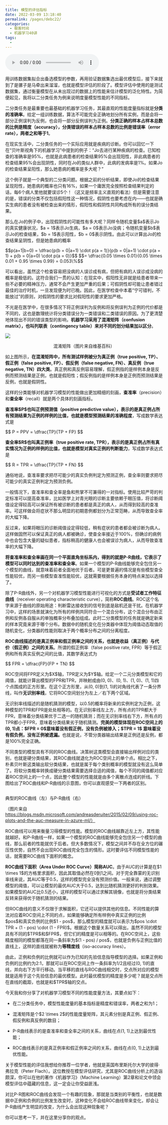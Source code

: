 ```yaml
---
title: 模型的评估指标
date: 2022-03-09 13:18:40
permalink: /pages/debc22/
categories:
  - 极客时间
  - 机器学习40讲
tags:
  - 
---
```

<audio title="08.模型的评估指标" src="https://static001.geekbang.org/resource/audio/3d/93/3d3ed8b10c2b21cda7701c967a0a7f93.mp3" controls="controls"></audio> 
<p>用训练数据集拟合出备选模型的参数，再用验证数据集选出最优模型后，接下来就到了是骡子是马牵出来溜溜，也就是模型评估的阶段了。模型评估中使用的是测试数据集，通过衡量模型在从未出现过的数据上的性能来估计模型的泛化特性。为简便起见，我将以二分类任务为例来说明度量模型性能的不同指标。</p>
<p>二分类任务是最重要也最基础的机器学习任务，其最直观的性能度量指标就是<strong>分类的准确率</strong>。给定一组训练数据，算法不可能完全正确地划分所有实例，而是会将一部分正例误判为反例，也会将一部分反例误判为正例。<strong>分类正确的样本占样本总数的比例是精度（accuracy），分类错误的样本占样本总数的比例是错误率（error rate），两者之和等于1</strong>。</p>
<p>在现实生活中，二分类任务的一个实际应用就是疾病的诊断。你可以回忆一下在“贝叶斯视角下的机器学习”中提到的例子：“Jo去进行某种疾病的检查。已知检查的准确率是95%，也就是此病患者的检查结果95%会出现阳性，非此病患者的检查结果95%会出现阴性，同时在Jo的类似人群中，此病的发病率是1%。如果Jo的检查结果呈阳性，那么她患病的概率是多大呢？”</p>
<p>这个例子就是一个典型的二分类问题。根据之前的分析结果，即使Jo的检查结果呈现阳性，她患病的概率也只有16%，如果一个庸医完全按照检查结果判定的话，每6个病人里他就要误诊5个！（这又是频率主义直观的看法）但是需要注意的是，错误的分类不仅包括假阳性这一种情况，假阴性也要考虑在内——也就是确实生病的患者没有被检查出来的情形，假阳性和假阴性共同构成所有的误分类结果。</p><!-- [[[read_end]]] -->
<p>那么在Jo的例子中，出现假阴性的可能性有多大呢？同样令随机变量$a$表示Jo的真实健康状况，$a = 1$表示Jo生病，$a = 0$表示Jo没病；令随机变量$b$表示Jo的检查结果，$b = 1$表示阳性，$b = 0$表示阴性。由此可以计算出Jo的检查结果呈阴性，但是她患病的概率</p>
<p>$$p(a=1|b=0) = \dfrac{p(b = 0|a=1) \cdot p(a = 1)}{p(b = 0|a=1) \cdot p(a = 1) + p(b = 0|a=0) \cdot p(a = 0)}$$ $$= \dfrac{0.05 \times 0.01}{0.05 \times 0.01 + 0.95 \times 0.99} = 0.053\%$$</p>
<p>可以看出，虽然这个检查容易把没病的人误诊成有病，但把有病的人误诊成没病的概率是极低的。这符合我们一贯的认知：在现实中，假阳性无非就是给患者带来一些不必要的精神压力，通常不会产生更加严重的后果；可假阴性却可能让患者错过最佳的治疗时机，一旦发现便为时已晚。因此，在医学检查中本着“宁可错判，不能放过”的原则，对假阴性的要求比对假阳性的要求更加严格。</p>
<p>不光是在医学中，在很多情况下将正例误判为反例和将反例误判为正例的代价都是不同的，这也是数理统计将分类错误分为一类错误和二类错误的原因。为了更清楚地体现出不同的错误类型的影响，<strong>机器学习采用了混淆矩阵（confusion matrix），也叫列联表（contingency table）来对不同的划分结果加以区分</strong>。</p>
<p><img style="margin: 0 auto" src="https://static001.geekbang.org/resource/image/4a/5d/4a1f2e9408996808acdbeb2def65845d.png"></p>
 <center><span class="reference">混淆矩阵（图片来自维基百科）</span></center>



<p>如上图所示，<strong>在混淆矩阵中，所有测试样例被分为真正例（true positive, TP）、假正例（false positive, FP）、假反例（false negative, FN）、真反例（true negative, TN）四大类</strong>。真正例和真反例容易理解，假正例指的是样例本身是反例而预测结果是正例，也就是假阳性；假反例指的是样例本身是正例而预测结果是反例，也就是假阴性。</p>
<p>这样的分类能够对机器学习模型的性能做出更加精细的刻画，<strong>查准率</strong>（precision）和<strong>查全率</strong>（recall）就是两个具体的刻画指标。</p>
<p><strong>查准率$P$也叫正例预测值（positive predictive value），表示的是真正例占所有预测结果为正例的样例的比值，也就是模型预测结果的准确程度</strong>，写成数学表达式是</p>
<p>$$ P = PPV = \dfrac{TP}{TP + FP} $$</p>
<p><strong>查全率$R$也叫真正例率（true positive rate, TPR），表示的是真正例占所有真实情况为正例的样例的比值，也就是模型对真实正例的判断能力</strong>，写成数学表达式是</p>
<p>$$ R = TPR = \dfrac{TP}{TP + FN} $$</p>
<p>通俗地说，查准率要求把尽可能少的真实负例判定为预测正例，查全率则要求把尽可能少的真实正例判定为预测负例。</p>
<p>一般情况下，查准率和查全率是鱼和熊掌不可兼得的一对指标。使用比较严苛的判定标准可以提高查准率，比如医学上对青光眼的诊断主要依赖于眼压值，将诊断阈值设定得较高可以保证所有被诊断的患者都是真正的病人，从而得到较高的查准率。可这样做会将症状不那么明显的初期患例都划分为正常范畴，从而导致查全率的大幅下降。</p>
<p>反过来，如果将眼压的诊断阈值设定得较低，稍有症状的患者都会被诊断为病人。这样做固然可以保证真正的病人都被确诊，使查全率接近于100%，但确诊的病例中也会包含大量的疑似患者，指标稍高的健康人也会被误诊为病人，从而导致查准率的大幅下降。</p>
<p><strong>将查准率和查全率画在同一个平面直角坐标系内，得到的就是P-R曲线，它表示了模型可以同时达到的查准率和查全率</strong>。如果一个模型的P-R曲线能够完全包住另一个模型的曲线，就意味着前者全面地优于后者。可是更普遍的情况是有些模型查全性能较优，而另一些模型查准性能较优，这就需要根据任务本身的特点来加以选择了。</p>
<p>除了P-R曲线外，另一个对机器学习模型性能进行可视化的方式是<strong>受试者工作特征曲线</strong>（receiver operating characteristic curve），简称<strong>ROC曲线</strong>。ROC这个名字来源于曲线的原始用途：判断雷达接收到的信号到底是敌机还是干扰。在机器学习中，这样的场景就演化为所有的样例共同符合一个混合分布，这个混合分布由正例和反例各自服从的单独概率分布叠加组成。此时二分类模型的任务就是确定新来的样本究竟来源于哪个分布。数据中的随机变化在分类器中体现为阈值动态取值的随机变化，分类器的性能则取决于两个概率分布之间的分离程度。</p>
<p><strong>ROC曲线描述的是真正例率和假正例率之间的关系，也就是收益（真正例）与代价（假正例）之间的关系</strong>。所谓的假正例率（false positive rate, FPR）等于假正例和所有真实反例之间的比值，其数学表达式为</p>
<p>$$ FPR = \dfrac{FP}{FP + TN} $$</p>
<p>ROC空间将FPR定义为$X$轴，TPR定义为$Y$轴。给定一个二元分类模型和它的阈值，就能计算出模型的FPR和TPR，并映射成由(0, 0)、(0, 1)、(1, 0)、(1, 1)四个点围成的正方形里。在这个正方形里，从(0, 0)到(1, 1)的对角线代表了一条分界线，叫作<strong>无识别率线</strong>，它将ROC空间划分为左上／右下两个区域。</p>
<p>无识别率线描述的是随机猜测的模型，以0.5的概率将新来的实例判定为正例，这种模型的TPR和FPR是处处相等的。在无识别率线左上方，所有点的TPR都大于FPR，意味着分类结果优于二选一的随机猜测；而在无识别率线右下方，所有点的TPR都小于FPR，意味着分类结果劣于随机猜测。<strong>完美的模型体现在ROC空间上的(0, 1)点：$FPR = 0$意味着没有假正例，没有负例被掺入；$TPR = 1$ 意味着没有假负例，没有正例被遗漏。</strong>也就是说，不管分类器输出结果是正例还是反例，都是100%完全正确。</p>
<p>不同类型的模型具有不同的ROC曲线。决策树这类模型会直接输出样例对应的类别，也就是硬分类结果，其ROC曲线就退化为ROC空间上的单个点。相比之下，朴素贝叶斯这类输出软分类结果，也就是属于每个类别概率的模型就没有这么简单了。将软分类概率转换成硬分类结果需要选择合适的阈值，每个不同的阈值都对应着ROC空间上的一个点，因此整个模型的性能就是由多个离散点连成的折线。下图给出了ROC曲线和P-R曲线的示意图，你可以直观感受一下两者的区别。</p>
<p>  <img src="https://static001.geekbang.org/resource/image/70/cf/7099084f10b6fd014b198ef0a13c57cf.png" alt=""></p>
<p>﻿<span class="reference">典型的ROC曲线（左）与P-R曲线（右）</span></p>
<p><span class="reference">（图片来自<a href="https://blogs.msdn.microsoft.com/andreasderuiter/2015/02/09/using-roc-plots-and-the-auc-measure-in-azure-ml/）">https://blogs.msdn.microsoft.com/andreasderuiter/2015/02/09/using-roc-plots-and-the-auc-measure-in-azure-ml/）</a></span></p>
<p>ROC曲线可以用来衡量习得模型的性能。模型的ROC曲线越靠近左上方，其性能就越好。和P-R曲线一样，如果一个模型的ROC曲线能够完全包住另一个模型的曲线，那么前者的性能就优于后者。但大多数情况下，模型之间并不存在全方位的碾压性优势，自然不会出现ROC曲线完全包含的情形。这时要评估不同模型性能的话，就需要ROC曲线下面积的概念。</p>
<p><strong>ROC曲线下面积（Area Under ROC Curve）简称AUC</strong>。由于AUC的计算是在$1 \times 1$的方格里求面积，因此其取值必然在0到1之间。对于完全靠蒙的无识别率线来说，其AUC等于0.5，这样的模型完全没有预测价值。一般来说，通过调整模型的阈值，可以让模型的最优AUC大于0.5，达到比随机猜测更好的判别效果。如果模型的AUC比0.5还小，这样的模型可以通过求解其镜像，也就是将分类结果反转来获得优于随机猜测的结果。</p>
<p>但ROC曲线的意义不仅限于求解面积，它还可以提供其他的信息。不同性能的算法对应着ROC空间上不同的点，如果能够确定所有样例中真实正例的比例$pos$和真实负例的比例$1 - pos$，那么模型的精度就可以表示为$pos \cdot TPR + (1 - pos) \cdot (1 - FPR)$。根据这个数量关系可以得出，虽然不同的模型具有不同的$TPR$和$FPR$，但它们的精度是可以相等的。在ROC空间上，这些精度相同的模型都落在同一条斜率为$(1 - pos) / pos$，也就是负例与正例比值的直线上，这样的直线就被称为<strong>等精度线</strong>（iso-accuracy lines）。</p>
<p>由此，正例和负例的比例就可以作为已知的先验信息指导模型的选择。如果正例和负例的比例约为2:1，那就可以在ROC空间上作一条斜率为1/2且经过(0, 1)的直线，并向右下方平行移动。当平移的直线与ROC曲线相交时，交点所对应的模型就是适用于这个先验信息的最优模型。此时最优模型的精度是多少呢？就是交点所在直线的截距，也就是和$TPR$轴的交点。</p>
<p>今天我和你分享了对机器学习模型不同的性能度量方法，其要点如下：</p>
<ul>
<li><p><span class="orange"> 在二分类任务中，模型性能度量的基本指标是精度和错误率，两者之和为1；</span></p>
</li>
<li><p><span class="orange">混淆矩阵是个$2 \times 2$的性能度量矩阵，其元素分别是真正例、假正例、假反例和真反例的数目；</span></p>
</li>
<li><p><span class="orange">P-R曲线表示的是查准率和查全率之间的关系，曲线在点(1, 1)上达到最优性能；</span></p>
</li>
<li><p><span class="orange">ROC曲线表示的是真正例率和假正例率之间的关系，曲线在点(0, 1)上达到最优性能。</span></p>
</li>
</ul>
<p>关于模型性能的评估我想给你推荐一位学者，他就是英国布里斯托尔大学的彼得·弗拉克（Peter Flach）。这位教授在模型评估研究，尤其是ROC曲线分析上的造诣颇深，你可以在他的著作《机器学习》（Machine Learning）第2章和论文中领会模型评估中蕴藏的信息，这一定会让你受益匪浅。</p>
<p>对比P-R图和ROC曲线会发现一个有趣的现象，那就是当类别的平衡性，也就是数据中正例和负例的比例发生改变时，这种变化不会给ROC曲线带来变化，却会让P-R曲线产生明显的改变，为什么会出现这种现象呢？</p>
<p>你可以思考一下，并在这里分享你的观点。</p>
<p><img src="https://static001.geekbang.org/resource/image/de/9e/deeb34b704d9fe4b6d456096f1cd979e.jpg" alt=""></p>
<p></p>
